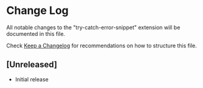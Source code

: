 # Change Log

All notable changes to the "try-catch-error-snippet" extension will be documented in this file.

Check [Keep a Changelog](http://keepachangelog.com/) for recommendations on how to structure this file.

## [Unreleased]

- Initial release